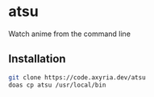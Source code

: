 # atsu

Watch anime from the command line

## Installation

```bash
git clone https://code.axyria.dev/atsu
doas cp atsu /usr/local/bin
```
